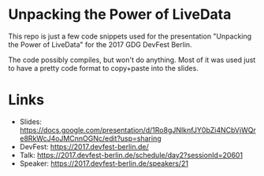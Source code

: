 # Unpacking the Power of LiveData

This repo is just a few code snippets used for the presentation "Unpacking the Power of LiveData" for the 2017 GDG DevFest Berlin.

The code possibly compiles, but won't do anything.
Most of it was used just to have a pretty code format to copy+paste into the slides.


# Links

* Slides: https://docs.google.com/presentation/d/1Ro8gJNIknfJY0bZi4NCbVjWQre8RkWcJ4oJMCnnOGNc/edit?usp=sharing
* DevFest: https://2017.devfest-berlin.de/
* Talk: https://2017.devfest-berlin.de/schedule/day2?sessionId=20601
* Speaker: https://2017.devfest-berlin.de/speakers/21